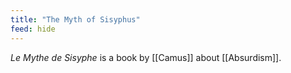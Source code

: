 ```yaml
---
title: "The Myth of Sisyphus"
feed: hide
---
```


_Le Mythe de Sisyphe_ is a book by [[Camus]] about [[Absurdism]]. 
